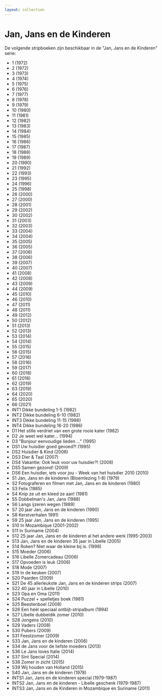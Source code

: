```yaml
---
layout: collection
---
```


# Jan, Jans en de Kinderen

De volgende stripboeken zijn beschikbaar in de "Jan, Jans en de Kinderen" serie:


- 1 (1972)
- 2 (1972)
- 3 (1973)
- 4 (1974)
- 5 (1975)
- 6 (1976)
- 7 (1977)
- 8 (1978)
- 9 (1979)
- 10 (1980)
- 11 (1981)
- 12 (1982)
- 13 (1983)
- 14 (1984)
- 15 (1985)
- 16 (1986)
- 17 (1987)
- 18 (1988)
- 19 (1989)
- 20 (1990)
- 21 (1992)
- 22 (1993)
- 23 (1995)
- 24 (1996)
- 25 (1998)
- 26 (2000)
- 27 (2000)
- 28 (2001)
- 29 (2002)
- 30 (2002)
- 31 (2003)
- 32 (2003)
- 33 (2004)
- 34 (2004)
- 35 (2005)
- 36 (2005)
- 37 (2006)
- 38 (2006)
- 39 (2007)
- 40 (2007)
- 41 (2008)
- 42 (2008)
- 43 (2009)
- 44 (2009)
- 45 (2010)
- 46 (2010)
- 47 (2011)
- 48 (2011)
- 49 (2012)
- 50 (2012)
- 51 (2013)
- 52 (2013)
- 53 (2014)
- 54 (2014)
- 55 (2015)
- 56 (2015)
- 57 (2016)
- 58 (2016)
- 59 (2017)
- 60 (2018)
- 61 (2018)
- 62 (2019)
- 63 (2019)
- 64 (2020)
- 65 (2020)
- 66 (2021)
- INT1 Dikke bundeling 1-5	(1982)
- INT2 Dikke bundeling 6-10	(1982)
- INT3 Dikke bundeling 11-15	(1986)
- INT4 Dikke bundeling 16-20	(1986)
- D1 Het stille verdriet van een grote rooie kater	(1982)
- D2 Je weet wel kater...	(1994)
- D3 "Bonjour eenvoudige lieden ..."	(1995)
- DS1 Uw huisdier goed gevoed?!	(1995)
- DS2 Huisdier & Kind	(2006)
- DS3 Dier & Taal	(2007)
- DS4 Vakantie: Ook leuk voor uw huisdier?!	(2008)
- DS5 Samen gezond!	(2009)
- DS6 Een huisdier, iets voor jou - Week van het huisdier 2010	(2010)
- S1 Jan, Jans en de kinderen (Bloemlezing 1-8)	(1979)
- S2 Fotograferen en filmen met Jan, Jans en de kinderen	(1980)
- S3 Felix	(1985)
- S4 Knip ze uit en kleed ze aan!	(1981)
- S5 Dobbelman's Jan, Jans	(1988)
- S6 Langs ijzeren wegen	(1989)
- S7 20 jaar Jan, Jans en de kinderen	(1990)
- S8 Kerstverhalen	1991)
- S9 25 jaar Jan, Jans en de kinderen	(1995)
- S10 In Mozambique	(2001-2002)
- S11 In Suriname	(2004)
- S12 25 jaar Jan, Jans en de kinderen al het andere werk	(1995-2003)
- S13 Jan, Jans en de kinderen 35 jaar in Libelle	(2005)
- S14 Roken? Niet waar de kleine bij is.	(1998)
- S15 Moeder	(2006)
- S16 Libelle Zomercadeau	(2006)
- S17 Opvoeden is leuk	(2006)
- S18 Mode	(2007)
- S19 In de keuken	(2007)
- S20 Paarden	(2009)
- S21 De 45 allerleukste Jan, Jans en de kinderen strips	(2007)
- S22 40 jaar in Libelle	(2010)
- S23 Opa en Oma	(2011)
- S24 Puzzel + spelletjes boek	(1981)
- S25 Beestenboel	(2008)
- S26 Een héél speciaal ontbijt-stripalbum	(1994)
- S27 Libelle dubbeldik zomer	(2010)
- S28 Jongens	(2010)
- S29 Vaders	(2008)
- S30 Pubers	(2009)
- S31 Feestzomer	(2009)
- S33 Jan, Jans en de kinderen	(2006)
- S34 de Jans voor de liefste moeders	(2013)
- S36 Le Jans loves Italie	(2014)
- S37 Sint Special	(2014)
- S38 Zomer in zicht	(2015)
- S39 Wij houden van Holland	(2015)
- S40 Jan, Jans en de kinderen	(1978)
- INTS1 Jan, Jans en de kinderen special	(1979-1987)
- INTS2 Jan, Jans en de kinderen - Libelle geschenk	(1979-1987)
- INTS3 Jan, Jans en de Kinderen in Mozambique en Suriname	(2011)
